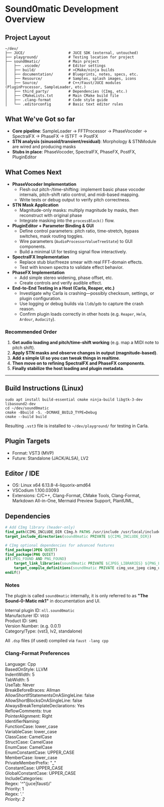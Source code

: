 # Sound0matic Development Overview

## Project Layout

```
~/dev/
├── JUCE/                    # JUCE SDK (external, untouched)
├── playground/              # Testing location for project
├── sound0matic/             # Main project
│   ├── .vscode/             # Editor settings
│   ├── build/               # >CMake/ninja builds
│   ├── documentation/       # Blueprints, notes, specs, etc.
│   ├── Resource/            # Samples, splash images, icons
│   ├── Source/              # C++/Faust/JUCE modules (PluginProcessor, SampleLoader, etc.)
│   ├── third_party/         # Dependencies (CImg, etc.)
│   ├── CMakeLists.txt       # Main CMake build file
│   ├── .clang-format        # Code style guide
│   └── .editorconfig        # Basic text editor rules
```

## What We've Got so far
* **Core pipeline**: SampleLoader → FFTProcessor → PhaseVocoder → SpectralFX → PhaseFX → ISTFT → PostFX
* **STN analysis (sinusoid/transient/residual)**: Morphology & STNModule are wired and producing masks
* **Stubs in place**: PhaseVocoder, SpectralFX, PhaseFX, PostFX, PluginEditor

## What Comes Next

* **PhaseVocoder Implementation**
   * Flesh out pitch-/time-shifting: implement basic phase vocoder internals, pitch-shift ratio control, and midi-based mapping.
   * Write tests or debug output to verify pitch correctness.
* **STN Mask Application**
   * Magnitude-only masks: multiply magnitude by masks, then reconstruct with original phase
   * Integrate masking into the `processBlock()` flow.
* **PluginEditor + Parameter Binding & GUI**
   * Define control parameters: pitch ratio, time-stretch, bypass switches, mask routing toggles.
   * Wire parameters (`AudioProcessorValueTreeState`) to GUI components.
   * Build a minimal UI for testing signal flow interactively.
* **SpectralFX Implementation**
   * Replace stub blur/freeze smear with real FFT-domain effects.
   * Test with known spectra to validate effect behavior.
* **PhaseFX Implementation**
   * Add simple stereo widening, phase offset, etc.
   * Create controls and verify audible effect.
* **End-to-End Testing in a Host (Carla, Reaper, etc.)**
   * Investigate why Carla is crashing—possibly checksum, settings, or plugin configuration.
   * Use logging or debug builds via `lldb`/`gdb` to capture the crash reason.
   * Confirm plugin loads correctly in other hosts (e.g. `Reaper`, `Helm`, `Ardour`, `Audacity`).

### Recommended Order

1. **Get audio loading and pitch/time-shift working** (e.g. map a MIDI note to pitch shift).
2. **Apply STN masks and observe changes in output (magnitude-based)**.
3. **Add a simple UI so you can tweak things in realtime**.
4. **Then move on to refining SpectralFX and PhaseFX components**.
5. **Finally stabilize the host loading and plugin metadata**.

---

## Build Instructions (Linux)

```
sudo apt install build-essential cmake ninja-build libgtk-3-dev libasound2-dev
cd ~/dev/sound0matic
cmake -Bbuild -S. -DCMAKE_BUILD_TYPE=Debug
cmake --build build
```

Resulting `.vst3` file is installed to `~/dev/playground/` for testing in Carla.

## Plugin Targets

- Format: VST3 (MVP)
- Future: Standalone (JACK/ALSA), LV2

## Editor / IDE

- OS: Linux x64 6.13.8-4-liquorix-amd64 
- VSCodium 1.100.03093
- Extensions: C/C++, Clang-Format, CMake Tools, Clang-Format, Markdown All-in-One, Mermaid Preview Support, PlantUML,

## Dependencies

```cmake
# Add CImg library (header-only)
find_path(CIMG_INCLUDE_DIR CImg.h PATHS /usr/include /usr/local/include)
target_include_directories(sound0matic PRIVATE ${CIMG_INCLUDE_DIR})

# CImg optional dependencies for advanced features
find_package(JPEG QUIET)
find_package(PNG QUIET)
if(JPEG_FOUND AND PNG_FOUND)
    target_link_libraries(sound0matic PRIVATE ${JPEG_LIBRARIES} ${PNG_LIBRARIES})
    target_compile_definitions(sound0matic PRIVATE cimg_use_jpeg cimg_use_png)
endif()
```

### Notes

 The plugin is called `sound0matic` internally, it is only referred to as **"The Sound-0-Matic mk1"** in documentation and UI.

Internal plugin ID: `nll.sound0matic`  
Manufacturer ID: `V01D`  
Product ID: `S0M1`  
Version Number: (e.g. 0.0.1)  
Category/Type: (vst3, lv2, standalone)  

All `.dsp` files (if used) compiled via `faust -lang cpp`

### Clang-Format Preferences

Language: Cpp  
BasedOnStyle: LLVM  
IndentWidth: 5  
TabWidth: 5  
UseTab: Never  
BreakBeforeBraces: Allman  
AllowShortIfStatementsOnASingleLine: false  
AllowShortBlocksOnASingleLine: false  
AlwaysBreakTemplateDeclarations: Yes  
ReflowComments:  true  
PointerAlignment: Right  
IdentifierNaming:  
   FunctionCase: lower_case  
   VariableCase: lower_case  
   ClassCase: CamelCase  
   StructCase: CamelCase  
   EnumCase: CamelCase  
   EnumConstantCase: UPPER_CASE  
   MemberCase: lower_case  
   PrivateMemberPrefix: "_"  
   ConstantCase: UPPER_CASE  
   GlobalConstantCase: UPPER_CASE  
IncludeCategories:  
   Regex: '^"(juce|faust)/'  
       Priority: 1  
   Regex: '.*'  
       Priority: 2*  

